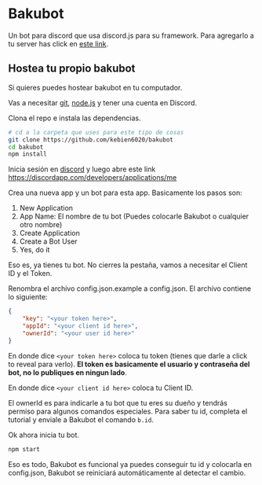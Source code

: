 # Bakubot

Un bot para discord que usa discord.js para su framework.
Para agregarlo a tu server has click en [este link](https://discordapp.com/oauth2/authorize?client_id=312836448254689280&scope=bot).

## Hostea tu propio bakubot

Si quieres puedes hostear bakubot en tu computador.

Vas a necesitar [git](https://git-scm.com/downloads), [node.js](https://nodejs.org/en/download/) y tener una cuenta en Discord.

Clona el repo e instala las dependencias.

```sh
# cd a la carpeta que uses para este tipo de cosas
git clone https://github.com/kebien6020/bakubot
cd bakubot
npm install
```

Inicia sesión en [discord](https://discordapp.com/) y luego abre este link https://discordapp.com/developers/applications/me

Crea una nueva app y un bot para esta app. Basicamente los pasos son:

1. New Application
1. App Name: El nombre de tu bot (Puedes colocarle Bakubot o cualquier otro nombre)
1. Create Application
1. Create a Bot User
1. Yes, do it

Eso es, ya tienes tu bot. No cierres la pestaña, vamos a necesitar el Client ID y el Token.

Renombra el archivo config.json.example a config.json. El archivo contiene lo siguiente:

```json
{
    "key": "<your token here>",
    "appId": "<your client id here>",
    "ownerId": "<your user id here>"
}
```

En donde dice `<your token here>` coloca tu token (tienes que darle a click to reveal para verlo).
**El token es basicamente el usuario y contraseña del bot, no lo publiques en ningun lado**.

En donde dice `<your client id here>` coloca tu Client ID.

El ownerId es para indicarle a tu bot que tu eres su dueño y tendrás permiso para algunos comandos especiales.
Para saber tu id, completa el tutorial y enviale a Bakubot el comando `b.id`.

Ok ahora inicia tu bot.

```sh
npm start
```

Eso es todo, Bakubot es funcional ya puedes conseguir tu id y colocarla en config.json, Bakubot se reiniciará automáticamente al detectar el cambio.
